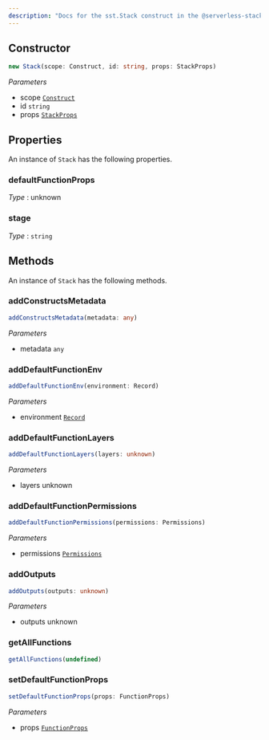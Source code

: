 ```yaml
---
description: "Docs for the sst.Stack construct in the @serverless-stack/resources package"
---
```



## Constructor
```ts
new Stack(scope: Construct, id: string, props: StackProps)
```
_Parameters_
- scope [`Construct`](https://docs.aws.amazon.com/cdk/api/v2/docs/constructs.Construct.html)
- id `string`
- props [`StackProps`](https://docs.aws.amazon.com/cdk/api/v2/docs/aws-cdk-lib.StackProps.html)
## Properties
An instance of `Stack` has the following properties.
### defaultFunctionProps

_Type_ : unknown

### stage

_Type_ : `string`

## Methods
An instance of `Stack` has the following methods.
### addConstructsMetadata

```ts
addConstructsMetadata(metadata: any)
```
_Parameters_
- metadata `any`
### addDefaultFunctionEnv

```ts
addDefaultFunctionEnv(environment: Record)
```
_Parameters_
- environment [`Record`](Record)
### addDefaultFunctionLayers

```ts
addDefaultFunctionLayers(layers: unknown)
```
_Parameters_
- layers unknown
### addDefaultFunctionPermissions

```ts
addDefaultFunctionPermissions(permissions: Permissions)
```
_Parameters_
- permissions [`Permissions`](Permissions)
### addOutputs

```ts
addOutputs(outputs: unknown)
```
_Parameters_
- outputs unknown
### getAllFunctions

```ts
getAllFunctions(undefined)
```
### setDefaultFunctionProps

```ts
setDefaultFunctionProps(props: FunctionProps)
```
_Parameters_
- props [`FunctionProps`](FunctionProps)